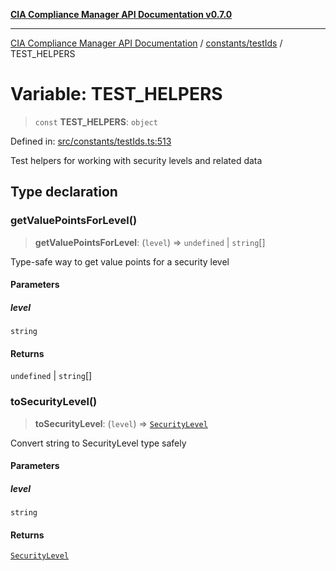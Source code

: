 [**CIA Compliance Manager API Documentation v0.7.0**](../../../README.md)

***

[CIA Compliance Manager API Documentation](../../../modules.md) / [constants/testIds](../README.md) / TEST\_HELPERS

# Variable: TEST\_HELPERS

> `const` **TEST\_HELPERS**: `object`

Defined in: [src/constants/testIds.ts:513](https://github.com/Hack23/cia-compliance-manager/blob/a904e43458f81faf7066f9da9fc149cc9f6e236d/src/constants/testIds.ts#L513)

Test helpers for working with security levels and related data

## Type declaration

### getValuePointsForLevel()

> **getValuePointsForLevel**: (`level`) => `undefined` \| `string`[]

Type-safe way to get value points for a security level

#### Parameters

##### level

`string`

#### Returns

`undefined` \| `string`[]

### toSecurityLevel()

> **toSecurityLevel**: (`level`) => [`SecurityLevel`](../../../types/cia/type-aliases/SecurityLevel.md)

Convert string to SecurityLevel type safely

#### Parameters

##### level

`string`

#### Returns

[`SecurityLevel`](../../../types/cia/type-aliases/SecurityLevel.md)
